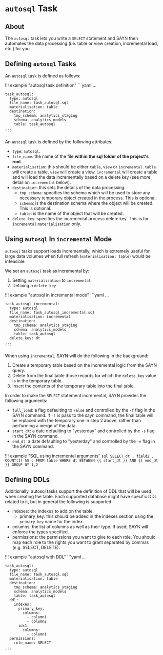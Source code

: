 # `autosql` Task

## About

The `autosql` task lets you write a `SELECT` statement and SAYN then automates the data processing (i.e. table or view creation, incremental load, etc.) for you.

## Defining `autosql` Tasks

An `autosql` task is defined as follows:

!!! example "autosql task definition"
    ```yaml
    ...

    task_autosql:
      type: autosql
      file_name: task_autosql.sql
      materialisation: table
      destination:
        tmp_schema: analytics_staging
        schema: analytics_models
        table: task_autosql
    ...
    ```

An `autosql` task is defined by the following attributes:

* `type`: `autosql`.
* `file_name`: the name of the file **within the sql folder of the project's root**.
* `materialisation`: this should be either `table`, `view` or `incremental`. `table` will create a table, `view` will create a view. `incremental` will create a table and will load the data incrementally based on a delete key (see more detail on `incremental` below).
* `destination`: this sets the details of the data processing.
    * `tmp_schema`: specifies the schema which will be used to store any necessary temporary object created in the process. This is optional.
    * `schema`: is the destination schema where the object will be created. This is optional.
    * `table`: is the name of the object that will be created.
* `delete_key`: specifies the incremental process delete key. This is for `incremental` `materialisation` only.

## Using `autosql` In `incremental` Mode

`autosql` tasks support loads incrementally, which is extremely useful for large data volumes when full
refresh (`materialisation: table`) would be infeasible.

We set an `autosql` task as incremental by:
1. Setting `materialisation` to `incremental`
2. Defining a `delete_key`

!!! example "autosql in incremental mode"
    ```yaml
    ...

    task_autosql_incremental:
      type: autosql
      file_name: task_autosql_incremental.sql
      materialisation: incremental
      destination:
        tmp_schema: analytics_staging
        schema: analytics_models
        table: task_autosql
      delete_key: dt
    ...
    ```

When using `incremental`, SAYN will do the following in the background:

1. Create a temporary table based on the incremental logic from the SAYN query.
2. Delete from the final table those records for which the `delete_key` value is in the temporary table.
3. Insert the contents of the temporary table into the final table.

In order to make the `SELECT` statement incremental, SAYN provides the following arguments:

* `full_load`: a flag defaulting to `False` and controlled by the `-f` flag in the SAYN command.
  If `-f` is pass to the sayn command, the final table will be replaced with the temporary one
  in step 2 above, rather than performing a merge of the data.
* `start_dt`: a date defaulting to "yesterday" and controlled by the `-s` flag in the SAYN command.
* `end_dt`: a date defaulting to "yesterday" and controlled by the `-e` flag in the SAYN command.

!!! example "SQL using incremental arguments"
    ```sql
    SELECT dt
         , field2
         , COUNT(1) AS c
      FROM table
     WHERE dt BETWEEN {{ start_dt }} AND {{ end_dt }}
     GROUP BY 1,2
    ```

## Defining DDLs

Additionally, autosql tasks support the definition of DDL that will be used when creating the table.
Each supported database might have specific DDL related to it, but in general the following is supported:

* indexes: the indexes to add on the table.
  * primary_key: this should be added in the indexes section using the `primary_key` name for the index.
* columns: the list of columns as well as their type. If used, SAYN will enforce the types specified.
* permissions: the permissions you want to give to each role. You should map each role to the rights you want to grant separated by commas (e.g. SELECT, DELETE).

!!! example "autosql with DDL"
    ```yaml
    ...

    task_autosql:
      type: autosql
      file_name: task_autosql.sql
      materialisation: table
      destination:
        tmp_schema: analytics_staging
        schema: analytics_models
        table: task_autosql
      ddl:
        indexes:
          primary_key:
            columns:
              - column1
              - column2
          idx1:
            columns:
              - column1
      permissions:
        role_name: SELECT
    ...
    ```
